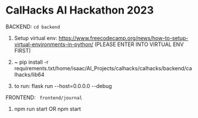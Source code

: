 # CalHacks AI Hackathon 2023
BACKEND:
```cd backend```

1. Setup virtual env:
https://www.freecodecamp.org/news/how-to-setup-virtual-environments-in-python/
(PLEASE ENTER INTO VIRTUAL ENV FIRST)

2.  ~ pip install -r requirements.txt/home/isaac/AI_Projects/calhacks/calhacks/backend/calhacks/lib64

3. to run: flask run --host=0.0.0.0 --debug

FRONTEND: 
``` frontend/journal```

1. npm run start 
OR
npm start